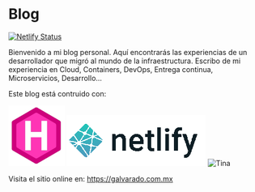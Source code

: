 # Blog

[![Netlify Status](https://api.netlify.com/api/v1/badges/992f8190-ae5c-4763-ac12-6938ae5ea8f4/deploy-status)](https://app.netlify.com/sites/galvarado/deploys)

Bienvenido a mi blog personal. Aquí encontrarás las experiencias de un desarrollador que migró al mundo de la infraestructura. Escribo de mi experiencia en Cloud, Containers, DevOps, Entrega continua, Microservicios, Desarrollo...

Este blog está contruido con:

![Hugo](static/images/hugo.jpg "Hugo")
![Hugo](static/images/netlify.png "Netlify")
![Tina](static/images/hugo.tina,ong "Tina")


Visita el sitio online en: https://galvarado.com.mx
